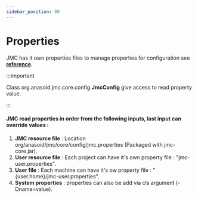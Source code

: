 ```yaml
---
sidebar_position: 80
---
```


# Properties

JMC has it own properties files to manage properties for configuration see **[reference](/docs/reference/intro)**.

:::important 

Class org.anasoid.jmc.core.config.**JmcConfig** give access to read property value.

:::

#### JMC read properties in order from the following inputs, last input can override values :

1. **JMC resource file** : Location org/anasoid/jmc/core/config/jmc.properties (Packaged with jmc-core.jar).
1. **User resource file** : Each project can have it's own property file : "jmc-user.properties".
1. **User file** : Each machine can have it's ow property file : "{user.home}/jmc-user.properties".
1. **System properties** : properties can also be add via cls argument (-Dname=value).
